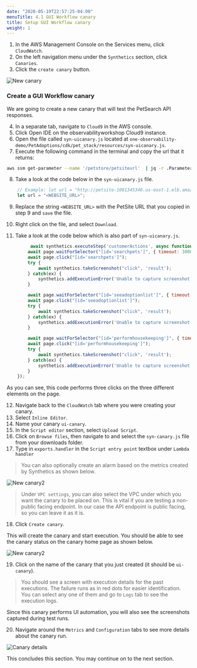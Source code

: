 ```yaml
---
date: "2020-05-19T22:57:25-04:00"
menuTitle: 4.1 GUI Workflow canary
title: Setup GUI Workflow canary
weight: 1
---
```


1. In the AWS Management Console on the Services menu, click `CloudWatch`.
2. On the left navigation menu under the `Synthetics` section, click `Canaries`.
3. Click the `create canary` button.

![New canary](/images/synthetics/synthetics1.png)

### Create a GUI Workflow canary

We are going to create a new canary that will test the PetSearch API responses. 

4. In a separate tab, navigate to `Cloud9` in the AWS console.
5. Click Open IDE on the observabilityworkshop Cloud9 instance.
6. Open the file called `syn-uicanary.js` located at `one-observability-demo/PetAdoptions/cdk/pet_stack/resources/syn-uicanary.js`.
7. Execute the following command in the terminal and copy the url that it returns: 

```bash
aws ssm get-parameter --name '/petstore/petsiteurl'  | jq -r .Parameter.Value
```

8. Take a look at the code below in the `syn-uicanary.js` file.

``` javascript
    // Example: let url = "http://petsite-1081345346.us-east-1.elb.amazonaws.com/";
    let url = "<WEBSITE_URL>";
```

9. Replace the string `<WEBSITE_URL>` with the PetSite URL that you copied in step 9 and `save` the file.
10. Right click on the file, and select `Download`.

11. Take a look at the code below which is also part of `syn-uicanary.js`.

``` javascript
         await synthetics.executeStep('customerActions', async function () {
        await page.waitForSelector("[id='searchpets']", { timeout: 30000 });
        await page.click("[id='searchpets']");
        try {
            await synthetics.takeScreenshot("click", 'result');
        } catch(ex) {
            synthetics.addExecutionError('Unable to capture screenshot.', ex);
        }

        await page.waitForSelector("[id='seeadoptionlist']", { timeout: 30000 });
        await page.click("[id='seeadoptionlist']");
        try {
            await synthetics.takeScreenshot("click", 'result');
        } catch(ex) {
            synthetics.addExecutionError('Unable to capture screenshot.', ex);
        }

        await page.waitForSelector("[id='performhousekeeping']", { timeout: 30000 });
        await page.click("[id='performhousekeeping']");
        try {
            await synthetics.takeScreenshot("click", 'result');
        } catch(ex) {
            synthetics.addExecutionError('Unable to capture screenshot.', ex);
        }
    });
```

As you can see, this code performs three clicks on the three different elements on the page. 

12. Navigate back to the `CloudWatch` tab where you were creating your canary.
13. Select `Inline Editor`.
14. Name your canary `ui-canary`.
15. In the `Script editor` section, select `Upload Script`.
16. Click on `Browse files`, then navigate to and select the `syn-canary.js` file from your downloads folder. 
17. Type in `exports.handler` in the `Script entry point` textbox under `Lambda handler`

> You can also optionally create an alarm based on the metrics created by Synthetics as shown below.

![New canary2](/images/synthetics/synthetics2.png)

> Under `VPC settings`, you can also select the VPC under which you want the canary to be placed on. This is vital if you are testing a non-public facing endpoint. In our case the API endpoint is public facing, so you can leave it as it is. 

18. Click `Create canary`.

This will create the canary and start execution. You should be able to see the canary status on the canary home page as shown below.

![New canary2](/images/synthetics/synthetics5.png)

19. Click on the name of the canary that you just created (it should be `ui-canary`).
> You should see a screen with execution details for the past executions. The failure runs as in red dots for easier identification. You can select any one of them and go to `Logs` tab to see the execution logs.

Since this canary performs UI automation, you will also see the screenshots captured during test runs.

20. Navigate around the `Metrics` and `Configuration` tabs to see more details about the canary run.

![Canary details](/images/synthetics/synthetics6.gif)

This concludes this section. You may continue on to the next section.
